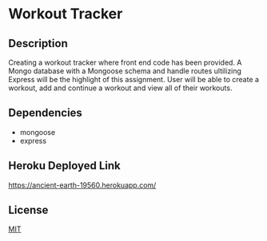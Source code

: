 # Workout Tracker


## Description
Creating a workout tracker where front end code has been provided. A Mongo database with a Mongoose schema and handle routes ultilizing Express will be the highlight of this assignment. User will be able to create a workout, add and continue a workout and view all of their workouts.


## Dependencies
- mongoose
- express

## Heroku Deployed Link
https://ancient-earth-19560.herokuapp.com/



## License
[MIT](https://choosealicense.com/licenses/mit/)